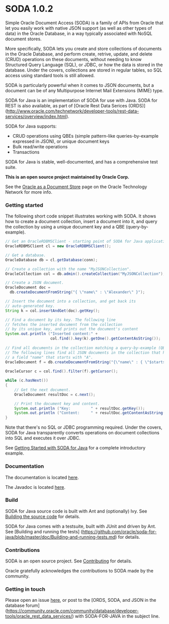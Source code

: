 # SODA 1.0.2
Simple Oracle Document Access (SODA) is a family of APIs from Oracle that let you easily work with native JSON support (as well as other types of data) in the Oracle Database, in a way typically associated with NoSQL document stores. 

More specifically, SODA lets you create and store collections of documents in the Oracle Database, and perform create, retrive, update, and delete (CRUD) operations on these documents, without needing to know Structured Query Language (SQL), or JDBC, or how the data is stored in the database. Under the covers, collections are stored in regular tables, so SQL access using standard tools is still allowed.

SODA is particularly powerful when it comes to JSON documents, but a document can be of any Multipurpose Internet Mail Extensions (MIME) type.

SODA for Java is an implementation of SODA for use with Java. SODA for REST is also available, as part of [Oracle Rest Data Serices (ORDS)] (http://www.oracle.com/technetwork/developer-tools/rest-data-services/overview/index.html). 

SODA for Java supports:

* CRUD operations using QBEs (simple pattern-like queries-by-example expressed in JSON), or unique document keys
* Bulk read/write operations
* Transactions

SODA for Java is stable, well-documented, and has a comprehensive test suite.

**This is an open source project maintained by Oracle Corp.**

See the [Oracle as a Document Store](http://www.oracle.com/technetwork/database/application-development/oracle-document-store/index.html) page on the Oracle Technology Network for more info.

### Getting started

The following short code snippet illustrates working with SODA. It shows how to create a document collection, insert a document into it, and query the collection by using a unique document key and a QBE (query-by-example).

```java        
// Get an OracleRDBMSClient - starting point of SODA for Java application.
OracleRDBMSClient cl = new OracleRDBMSClient();

// Get a database.
OracleDatabase db = cl.getDatabase(conn);

// Create a collection with the name "MyJSONCollection".
OracleCollection col = db.admin().createCollection("MyJSONCollection");

// Create a JSON document.
OracleDocument doc =
  db.createDocumentFromString("{ \"name\" : \"Alexander\" }");

// Insert the document into a collection, and get back its
// auto-generated key.
String k = col.insertAndGet(doc).getKey();

// Find a document by its key. The following line
// fetches the inserted document from the collection
// by its unique key, and prints out the document's content
System.out.println ("Inserted content:" + 
                    col.find().key(k).getOne().getContentAsString());
                    
// Find all documents in the collection matching a query-by-example (QBE).
// The following lines find all JSON documents in the collection that have 
// a field "name" that starts with "A".
OracleDocument f = db.createDocumentFromString("{\"name\" : { \"$startsWith\" : \"A\" }}");
                       
OracleCursor c = col.find().filter(f).getCursor();

while (c.hasNext())
{
    // Get the next document.
    OracleDocument resultDoc = c.next();

    // Print the document key and content.
    System.out.println ("Key:         " + resultDoc.getKey());
    System.out.println ("Content:     " + resultDoc.getContentAsString());
}
```

Note that there's no SQL or JDBC programming required. Under the covers, SODA for Java transparently converts operations on document collections into SQL and executes it over JDBC.

See [Getting Started with SODA for Java](https://github.com/oracle/soda-for-java/blob/master/doc/Getting-started-example.md) for a complete introductory example.

### Documentation

The documentation is located [here](http://docs.oracle.com/cd/E63251_01/index.htm).

The Javadoc is located [here](http://oracle.github.io/soda-for-java).

### Build

SODA for Java source code is built with Ant and (optionally) Ivy. See [Building the source code](https://github.com/oracle/soda-for-java/blob/master/doc/Building-source-code.md) for
details. 

SODA for Java comes with a testsuite, built with JUnit and driven by Ant. See [Building and running the tests]
(https://github.com/oracle/soda-for-java/blob/master/doc/Building-and-running-tests.md) for details.

### Contributions

SODA is an open source project. See [Contributing](https://github.com/oracle/soda-for-java/blob/master/CONTRIBUTING.md) for details.

Oracle gratefully acknowledges the contributions to SODA made by the community.

### Getting in touch

Please open an issue [here](https://github.com/oracle/soda-for-java/issues), or post to the [ORDS, SODA, and JSON in the database forum] (https://community.oracle.com/community/database/developer-tools/oracle_rest_data_services/) with SODA-FOR-JAVA in the subject line.
